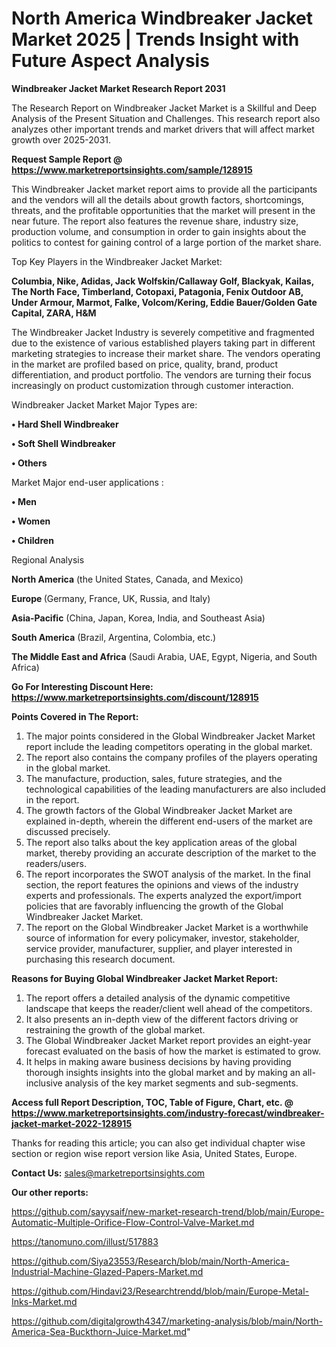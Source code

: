 # North America Windbreaker Jacket Market 2025 | Trends Insight with Future Aspect Analysis

<strong>Windbreaker Jacket Market Research Report 2031</strong>

The Research Report on Windbreaker Jacket Market is a Skillful and Deep Analysis of the Present Situation and Challenges. This research report also analyzes other important trends and market drivers that will affect market growth over 2025-2031.

<strong>Request Sample Report @ <a href=https://www.marketreportsinsights.com/sample/128915>https://www.marketreportsinsights.com/sample/128915</a></strong>

This Windbreaker Jacket market report aims to provide all the participants and the vendors will all the details about growth factors, shortcomings, threats, and the profitable opportunities that the market will present in the near future. The report also features the revenue share, industry size, production volume, and consumption in order to gain insights about the politics to contest for gaining control of a large portion of the market share.

Top Key Players in the Windbreaker Jacket Market:

<strong>Columbia, Nike, Adidas, Jack Wolfskin/Callaway Golf, Blackyak, Kailas, The North Face, Timberland, Cotopaxi, Patagonia, Fenix Outdoor AB, Under Armour, Marmot, Falke, Volcom/Kering, Eddie Bauer/Golden Gate Capital, ZARA, H&M</strong>

The Windbreaker Jacket Industry is severely competitive and fragmented due to the existence of various established players taking part in different marketing strategies to increase their market share. The vendors operating in the market are profiled based on price, quality, brand, product differentiation, and product portfolio. The vendors are turning their focus increasingly on product customization through customer interaction.

Windbreaker Jacket Market Major Types are:

<strong>• Hard Shell Windbreaker

• Soft Shell Windbreaker

• Others</strong>

Market Major end-user applications :

<strong>• Men

• Women

• Children</strong>

Regional Analysis

</u><strong><b>North America</b></strong> (the United States, Canada, and Mexico)

<strong><b>Europe </b></strong>(Germany, France, UK, Russia, and Italy)

<strong><b>Asia-Pacific</b></strong> (China, Japan, Korea, India, and Southeast Asia)

<strong><b>South America</b></strong> (Brazil, Argentina, Colombia, etc.)

<strong><b>The Middle East and Africa</b></strong> (Saudi Arabia, UAE, Egypt, Nigeria, and South Africa)

<strong>Go For Interesting Discount Here: <a href=https://www.marketreportsinsights.com/discount/128915>https://www.marketreportsinsights.com/discount/128915</a></strong>

<strong>Points Covered in The Report:</strong>
<ol>
  <li>The major points considered in the Global Windbreaker Jacket Market report include the leading competitors operating in the global market.</li>
  <li>The report also contains the company profiles of the players operating in the global market.</li>
  <li>The manufacture, production, sales, future strategies, and the technological capabilities of the leading manufacturers are also included in the report.</li>
  <li>The growth factors of the Global Windbreaker Jacket Market are explained in-depth, wherein the different end-users of the market are discussed precisely.</li>
  <li>The report also talks about the key application areas of the global market, thereby providing an accurate description of the market to the readers/users.</li>
  <li>The report incorporates the SWOT analysis of the market. In the final section, the report features the opinions and views of the industry experts and professionals. The experts analyzed the export/import policies that are favorably influencing the growth of the Global Windbreaker Jacket Market.</li>
  <li>The report on the Global Windbreaker Jacket Market is a worthwhile source of information for every policymaker, investor, stakeholder, service provider, manufacturer, supplier, and player interested in purchasing this research document.</li>
</ol>
<strong>Reasons for Buying Global Windbreaker Jacket Market Report:</strong>

<ol>
  <li>The report offers a detailed analysis of the dynamic competitive landscape that keeps the reader/client well ahead of the competitors.</li>
  <li>It also presents an in-depth view of the different factors driving or restraining the growth of the global market.</li>
  <li>The Global Windbreaker Jacket Market report provides an eight-year forecast evaluated on the basis of how the market is estimated to grow.</li>
  <li>It helps in making aware business decisions by having providing thorough insights insights into the global market and by making an all-inclusive analysis of the key market segments and sub-segments.</li>
</ol>
<strong>Access full Report Description, TOC, Table of Figure, Chart, etc. @ <a href=https://www.marketreportsinsights.com/industry-forecast/windbreaker-jacket-market-2022-128915>https://www.marketreportsinsights.com/industry-forecast/windbreaker-jacket-market-2022-128915</a></strong>


Thanks for reading this article; you can also get individual chapter wise section or region wise report version like Asia, United States, Europe.

<strong>Contact Us:</strong>
sales@marketreportsinsights.com

<strong>Our other reports:</strong>

<a href=https://github.com/sayysaif/new-market-research-trend/blob/main/Europe-Automatic-Multiple-Orifice-Flow-Control-Valve-Market.md>https://github.com/sayysaif/new-market-research-trend/blob/main/Europe-Automatic-Multiple-Orifice-Flow-Control-Valve-Market.md</a>

<a href=https://tanomuno.com/illust/517883>https://tanomuno.com/illust/517883</a>

<a href=https://github.com/Siya23553/Research/blob/main/North-America-Industrial-Machine-Glazed-Papers-Market.md>https://github.com/Siya23553/Research/blob/main/North-America-Industrial-Machine-Glazed-Papers-Market.md</a>

<a href=https://github.com/Hindavi23/Researchtrendd/blob/main/Europe-Metal-Inks-Market.md>https://github.com/Hindavi23/Researchtrendd/blob/main/Europe-Metal-Inks-Market.md</a>

<a href=https://github.com/digitalgrowth4347/marketing-analysis/blob/main/North-America-Sea-Buckthorn-Juice-Market.md>https://github.com/digitalgrowth4347/marketing-analysis/blob/main/North-America-Sea-Buckthorn-Juice-Market.md</a>"
